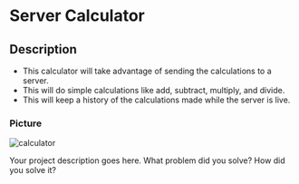 # Server Calculator

## Description

- This calculator will take advantage of sending the calculations to a server.
- This will do simple calculations like add, subtract, multiply, and divide.
- This will keep a history of the calculations made while the server is live.

### Picture

![calculator]('./LiveShot.png')

Your project description goes here. What problem did you solve? How did you solve it?
